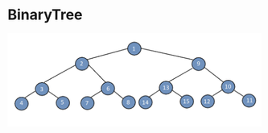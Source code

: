 # BinaryTree

![alt text](https://github.com/JosueGramajo/BinaryTree/blob/master/Diagrama/binary_tree.png)